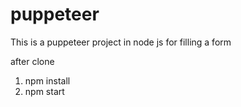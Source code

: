 # puppeteer

This is a puppeteer project in node js for filling a form

after clone

1. npm install
2. npm start 
